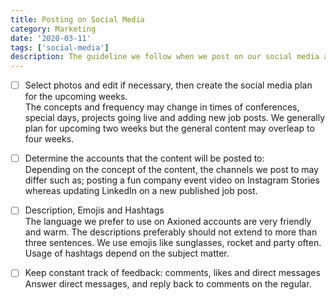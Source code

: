 ```yaml
---
title: Posting on Social Media
category: Marketing
date: '2020-03-11'
tags: ['social-media']
description: The guideline we follow when we post on our social media accounts. This checklist is important to understand our culture and our posting tips and tricks.
---
```


- [ ] Select photos and edit if necessary, then create the social media plan for the upcoming weeks.  
       The concepts and frequency may change in times of conferences, special days, projects going live and adding new job posts. We generally plan for upcoming two weeks but the general content may overleap to four weeks.

- [ ] Determine the accounts that the content will be posted to:  
       Depending on the concept of the content, the channels we post to may differ such as; posting a fun company event video on Instagram Stories whereas updating LinkedIn on a new published job post.

- [ ] Description, Emojis and Hashtags  
       The language we prefer to use on Axioned accounts are very friendly and warm. The descriptions preferably should not extend to more than three sentences. We use emojis like sunglasses, rocket and party often. Usage of hashtags depend on the subject matter.

- [ ] Keep constant track of feedback: comments, likes and direct messages  
       Answer direct messages, and reply back to comments on the regular.
